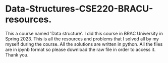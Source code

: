 # Data-Structures-CSE220-BRACU-resources.
This a course named 'Data structure'. I did this course in BRAC University in Spring 2023. This is all the resources and problems that I solved all by my myself during the course. All the solutions are written in python.
All the files are in ipynb format so please download the raw file in order to access it. Thank you.

